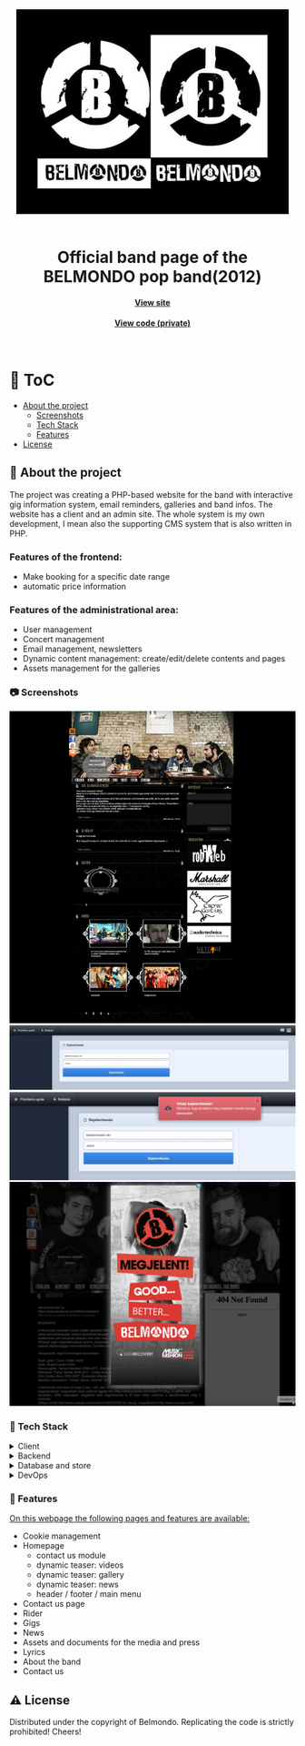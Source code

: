 <div align="center">
  <img src="assets/belmondo-logo.jpg" alt="logo"  height="auto" />
</div>
<br />

<div align="center">
  <h1>Official band page of the BELMONDO pop band(2012)</h1>
  
  <h4>
    <a href="https://web.archive.org/web/20120801000000*/https://belmondo.hu/" target="_blank">View site</a>
  </h4>
  
  <h4>
    <a href="#" title="Private code"  target="_blank"><u>View code (private)</u></a>
  </h4>

</div>

<br />

<!-- Table of Contents -->

# :notebook_with_decorative_cover: ToC

- [About the project](#star2-about-the-project)
  - [Screenshots](#camera-screenshots)
  - [Tech Stack](#space_invader-tech-stack)
  - [Features](#dart-features)
- [License](#warning-license)

<!-- About the project -->

## :star2: About the project

<p align="left">
The project was creating a PHP-based website for the band with interactive gig information system, email reminders, galleries and band infos. The website has a client and an admin site. The whole system is my own development, I mean also the supporting CMS system that is also written in PHP.
</p>

<p>
  <h3>Features of the frontend:</h3>
  <ul>
    <li>Make booking for a specific date range</li>
    <li>automatic price information</li>
  </ul>
</p>

<p>
  <h3>Features of the administrational area:</h3>
  <ul>
    <li>User management</li>
    <li>Concert management</li>
    <li>Email management, newsletters</li>
    <li>Dynamic content management: create/edit/delete contents and pages</li>
    <li>Assets management for the galleries</li>
  </ul>
</p>

<!-- Screenshots -->

### :camera: Screenshots

<div align="center"> 
  <img src="assets/belmondo-1.jpg" alt="screenshot" />
</div>
<div align="center"> 
  <img src="assets/belmondo-2.jpg" alt="screenshot" />
</div>
<div align="center"> 
  <img src="assets/belmondo-3.jpg" alt="screenshot" />
</div>
<div align="center"> 
  <img src="assets/belmondo-4.jpg" alt="screenshot" />
</div>

<!-- TechStack -->

### :space_invader: Tech Stack

<details>
  <summary>Client</summary>
  <ul>
    <li><a href="https://developer.mozilla.org/en-US/docs/Web/JavaScript"  target="_blank">JavaScript ES5</a></li>
    <li><a href="https://www.w3schools.com/html/html5_semantic_elements.asp" target="_blank">Semantic HTML5</a></li>
    <li><a href="https://www.w3schools.com/css/css_intro.asp"  target="_blank">CSS</a></li>
    <li><a href="https://developers.google.com/maps"  target="_blank">Google Maps API</a></li>
    <li><a href="https://developers.facebook.com/"  target="_blank">Facebook DEV API</a></li>
  </ul>
</details>

<details>
  <summary>Backend</summary>
  <ul>
    <li><a href="https://www.php.net/"  target="_blank">PHP</a></li>
    <li><a href="https://developer.mozilla.org/en-US/docs/Web/XML/Guides/XML_introduction"  target="_blank">XML</a></li>
  </ul>
</details>

<details>
<summary>Database and store</summary>
  <ul>
    <li><a href="https://www.mysql.com/">MySQL</a></li>
  </ul>
</details>

<details>
<summary>DevOps</summary>
  <ul>
    <li><a href="https://github.com/">GitHub</a></li>
  </ul>
</details>

<!-- Features -->

### :dart: Features

<p><u>On this webpage the following pages and features are available:</u></p>
<ul>
  <li>Cookie management</li>
  <li>
  Homepage
    <ul>
      <li>contact us module</li>
      <li>dynamic teaser: videos</li>
      <li>dynamic teaser: gallery</li>
      <li>dynamic teaser: news</li>
      <li>header / footer / main menu</li>
    </ul>
  </li>
  <li>Contact us page</li>
  <li>Rider</li>
  <li>Gigs</li>
  <li>News</li>
  <li>Assets and documents for the media and press</li>
  <li>Lyrics</li>
  <li>About the band</li>
  <li>Contact us</li>
</ul>

<!-- License -->

## :warning: License

Distributed under the copyright of Belmondo. Replicating the code is strictly prohibited! Cheers!

